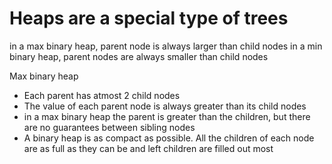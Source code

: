 # Heaps are a special type of trees

in a max binary heap, parent node is always larger than child nodes
in a min binary heap, parent nodes are always smaller than child nodes

Max binary heap

- Each parent has atmost 2 child nodes
- The value of each parent node is always greater than its child nodes
- in a max binary heap the parent is greater than the children, but there are no guarantees between sibling nodes
- A binary heap is as compact as possible. All the children of each node are as full as they can be
  and left children are filled out most
